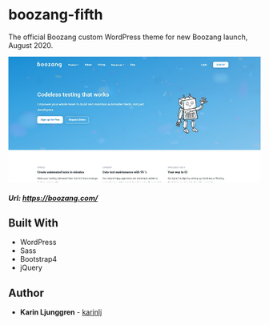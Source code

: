 boozang-fifth
=========================
The official Boozang custom WordPress theme for new Boozang launch, August 2020. 

![Screenshot](/img/screenshot.jpg?raw=true "Screenshot")

##### Url:  https://boozang.com/

## Built With
- WordPress
- Sass
- Bootstrap4  
- jQuery

## Author

- **Karin Ljunggren** - [karinlj](https://github.com/karinlj)
